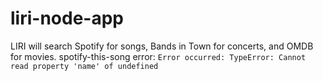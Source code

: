 # liri-node-app
LIRI will search Spotify for songs, Bands in Town for concerts, and OMDB for movies. 
spotify-this-song error: ```Error occurred: TypeError: Cannot read property 'name' of undefined```
